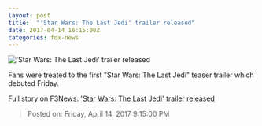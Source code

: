 ```yaml
---
layout: post
title:  "'Star Wars: The Last Jedi' trailer released"
date: 2017-04-14 16:15:00Z
categories: fox-news
---
```


!['Star Wars: The Last Jedi' trailer released](http://a57.foxnews.com/images.foxnews.com/content/fox-news/entertainment/2017/04/14/star-wars-last-jedi-trailer-released/_jcr_content/par/featured-media/media-0.img.jpg/0/0/1492180376204.jpg?ve=1)

Fans were treated to the first "Star Wars: The Last Jedi" teaser trailer which debuted Friday.


Full story on F3News: ['Star Wars: The Last Jedi' trailer released](http://www.f3nws.com/n/pKtDJG)

> Posted on: Friday, April 14, 2017 9:15:00 PM
